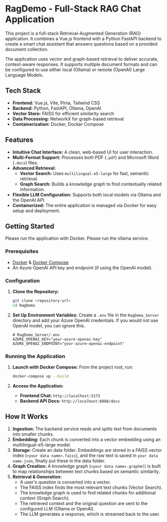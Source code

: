 # RagDemo - Full-Stack RAG Chat Application

This project is a full-stack Retrieval-Augmented Generation (RAG) application. It combines a Vue.js frontend with a Python FastAPI backend to create a smart chat assistant that answers questions based on a provided document collection.

The application uses vector and graph-based retrieval to deliver accurate, context-aware responses. It supports multiple document formats and can be configured to use either local (Ollama) or remote (OpenAI) Large Language Models.

## Tech Stack

- **Frontend:** Vue.js, Vite, Pinia, Tailwind CSS
- **Backend:** Python, FastAPI, Ollama, OpenAI
- **Vector Store:** FAISS for efficient similarity search
- **Data Processing:** NetworkX for graph-based retrieval
- **Containerization:** Docker, Docker Compose

## Features

- **Intuitive Chat Interface:** A clean, web-based UI for user interaction.
- **Multi-Format Support:** Processes both PDF (`.pdf`) and Microsoft Word (`.docx`) files.
- **Advanced Retrieval:**
  - **Vector Search:** Uses `multilingual-e5-large` for fast, semantic retrieval.
  - **Graph Search:** Builds a knowledge graph to find contextually related information.
- **Flexible LLM Configuration:** Supports both local models via Ollama and the OpenAI API.
- **Containerized:** The entire application is managed via Docker for easy setup and deployment.

## Getting Started

Please run the application with Docker.
Please run the ollama service.

### Prerequisites

- [Docker](https://www.docker.com/get-started) & [Docker Compose](https://docs.docker.com/compose/install/)
- An Azure OpenAI API key and endpoint (if using the OpenAI model).

### Configuration

1. **Clone the Repository:**

   ```bash
   git clone <repository-url>
   cd RagDemo
   ```

2. **Set Up Environment Variables:**
   Create a `.env` file in the `RagDemo_Server` directory and add your Azure OpenAI credentials. If you would not use OpenAI model, you can ignore this.

   ```env
   # RagDemo_Server/.env
   AZURE_OPENAI_KEY="your-azure-openai-key"
   AZURE_OPENAI_ENDPOINT="your-azure-openai-endpoint"
   ```

### Running the Application

1. **Launch with Docker Compose:**
   From the project root, run:

   ```bash
   docker-compose up --build
   ```

2. **Access the Application:**
   - **Frontend Chat:** `http://localhost:5173`
   - **Backend API Docs:** `http://localhost:8888/docs`

## How It Works

1. **Ingestion:** The backend service reads and splits text from documents into smaller chunks.
2. **Embedding:** Each chunk is converted into a vector embedding using an multilingual-e5-large model.
3. **Storage:** Create an data folder. Embeddings are stored in a FAISS vector index (`<your data name>.faiss`), and the raw text is saved in `your data name.json`, finally put these in the data folder.
4. **Graph Creation:** A knowledge graph (`<your data name>.graphml`) is built to map relationships between text chunks based on semantic similarity.
5. **Retrieval & Generation:**
   - A user's question is converted into a vector.
   - The FAISS index finds the most relevant text chunks (Vector Search).
   - The knowledge graph is used to find related chunks for additional context (Graph Search).
   - The retrieved context and the original question are sent to the configured LLM (Ollama or OpenAI).
   - The LLM generates a response, which is streamed back to the user.
